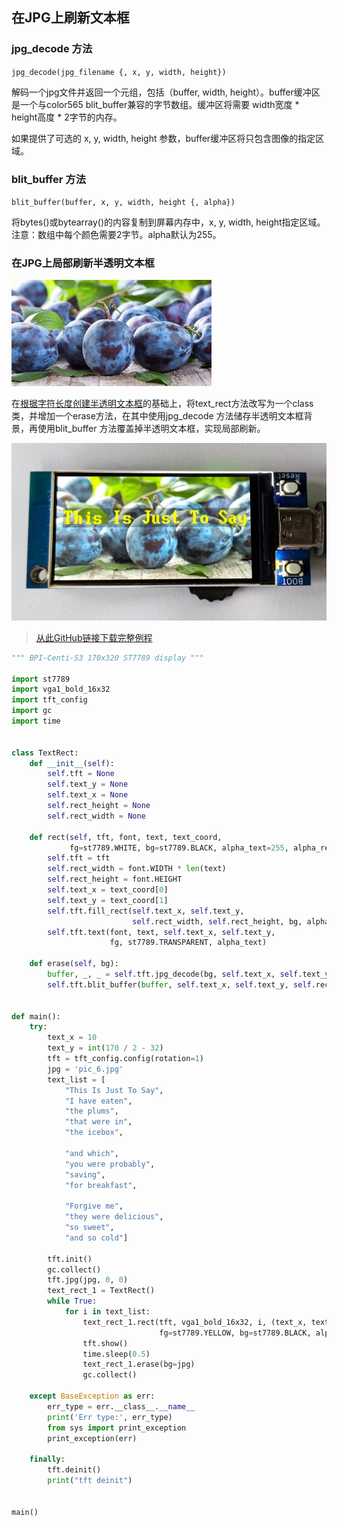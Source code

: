 ## 在JPG上刷新文本框

### jpg_decode 方法

`jpg_decode(jpg_filename {, x, y, width, height})`

解码一个jpg文件并返回一个元组，包括（buffer, width, height）。buffer缓冲区是一个与color565 blit_buffer兼容的字节数组。缓冲区将需要 width宽度 * height高度 * 2字节的内存。

如果提供了可选的 x, y, width, height 参数，buffer缓冲区将只包含图像的指定区域。


### blit_buffer 方法

`blit_buffer(buffer, x, y, width, height {, alpha})`

将bytes()或bytearray()的内容复制到屏幕内存中，x, y, width, height指定区域。注意：数组中每个颜色需要2字节。alpha默认为255。

### 在JPG上局部刷新半透明文本框

![](../assets/images/pic_6.jpg)

在[根据字符长度创建半透明文本框](./Make_semi-transparent_rectangular_text_box.md#根据字符长度创建半透明文本框)的基础上，将text_rect方法改写为一个class类，并增加一个erase方法，在其中使用jpg_decode 方法储存半透明文本框背景，再使用blit_buffer 方法覆盖掉半透明文本框，实现局部刷新。

![](../assets/images/Refres_textbox_on_jpg.jpg)

> [从此GitHub链接下载完整例程](https://github.com/BPI-STEAM/BPI-Centi-S3-Doc/tree/main/micropython_example/06_textbox_partial_refresh)

```py
""" BPI-Centi-S3 170x320 ST7789 display """

import st7789
import vga1_bold_16x32
import tft_config
import gc
import time


class TextRect:
    def __init__(self):
        self.tft = None
        self.text_y = None
        self.text_x = None
        self.rect_height = None
        self.rect_width = None

    def rect(self, tft, font, text, text_coord,
             fg=st7789.WHITE, bg=st7789.BLACK, alpha_text=255, alpha_rect=255):
        self.tft = tft
        self.rect_width = font.WIDTH * len(text)
        self.rect_height = font.HEIGHT
        self.text_x = text_coord[0]
        self.text_y = text_coord[1]
        self.tft.fill_rect(self.text_x, self.text_y,
                           self.rect_width, self.rect_height, bg, alpha_rect)
        self.tft.text(font, text, self.text_x, self.text_y,
                      fg, st7789.TRANSPARENT, alpha_text)

    def erase(self, bg):
        buffer, _, _ = self.tft.jpg_decode(bg, self.text_x, self.text_y, self.rect_width, self.rect_height)
        self.tft.blit_buffer(buffer, self.text_x, self.text_y, self.rect_width, self.rect_height)


def main():
    try:
        text_x = 10
        text_y = int(170 / 2 - 32)
        tft = tft_config.config(rotation=1)
        jpg = 'pic_6.jpg'
        text_list = [
            "This Is Just To Say",
            "I have eaten",
            "the plums",
            "that were in",
            "the icebox",

            "and which",
            "you were probably",
            "saving",
            "for breakfast",

            "Forgive me",
            "they were delicious",
            "so sweet",
            "and so cold"]

        tft.init()
        gc.collect()
        tft.jpg(jpg, 0, 0)
        text_rect_1 = TextRect()
        while True:
            for i in text_list:
                text_rect_1.rect(tft, vga1_bold_16x32, i, (text_x, text_y),
                                 fg=st7789.YELLOW, bg=st7789.BLACK, alpha_text=30, alpha_rect=80)
                tft.show()
                time.sleep(0.5)
                text_rect_1.erase(bg=jpg)
                gc.collect()

    except BaseException as err:
        err_type = err.__class__.__name__
        print('Err type:', err_type)
        from sys import print_exception
        print_exception(err)

    finally:
        tft.deinit()
        print("tft deinit")


main()
 
```